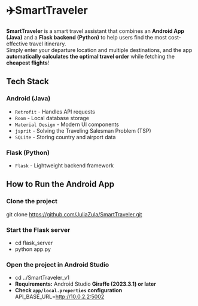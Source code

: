 # ✈️SmartTraveler
**SmartTraveler** is a smart travel assistant that combines an **Android App (Java)** and a **Flask backend (Python)** to help users find the most cost-effective travel itinerary.  
Simply enter your departure location and multiple destinations, and the app **automatically calculates the optimal travel order** while fetching the **cheapest flights**! 



## Tech Stack
### Android (Java)
- `Retrofit` - Handles API requests
- `Room` - Local database storage
- `Material Design` - Modern UI components
- `jsprit` - Solving the Traveling Salesman Problem (TSP)
- `SQLite` - Storing country and airport data

### Flask (Python)
- `Flask` - Lightweight backend framework



## How to Run the Android App
### Clone the project
git clone https://github.com/JuliaZula/SmartTraveler.git

### **Start the Flask server**
- cd flask_server
- python app.py

### Open the project in Android Studio
- cd ../SmartTraveler_v1
- **Requirements:** Android Studio **Giraffe (2023.3.1) or later**
- **Check `app/local.properties` configuration**
  API_BASE_URL=http://10.0.2.2:5002




